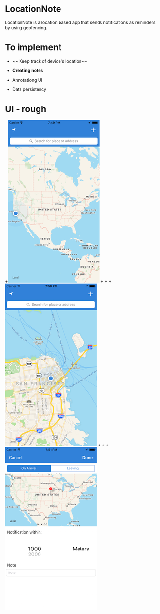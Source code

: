 # LocationNote

LocationNote is a location based app that sends notifications as reminders by using geofencing.

# To implement

* ~~ Keep track of device's location~~


* __Creating notes__


* Annotationg UI


* Data persistency
 
# UI - rough

+![demo1](/images/demo1.png)
+
+
+![demo2](/images/demo2.png)
+
+
+![demo3](/images/demo3.png)




